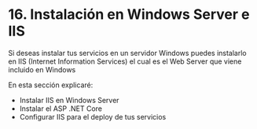 # 16. Instalación en Windows Server e IIS

Si deseas instalar tus servicios en un servidor Windows puedes instalarlo en IIS \(Internet Information Services\) el cual es el Web Server que viene incluido en Windows

En esta sección explicaré:

* Instalar IIS en Windows Server
* Instalar el ASP .NET Core 
* Configurar IIS para el deploy de tus servicios

